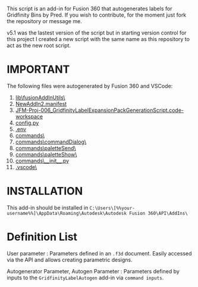 This script is an add-in for Fusion 360 that autogenerates labels for Gridfinity Bins by Pred.
If you wish to contribute, for the moment just fork the repository or message me.

v5.1 was the lastest version of the script but in starting version control for this project I created a new script with the same name as this repository to act as the new root script.

# **IMPORTANT**

The following files were autogenerated by Fusion 360 and VSCode:

1. [lib\fusionAddInUtils\ ]()
2. [NewAddIn2.manifest]()
3. [JFM-Proj-006_GridfinityLabelExpansionPackGenerationScript.code-workspace]()
4. [config.py]()
5. [.env]()
6. [commands\ ]()
7. [commands\commandDialog\ ]()
8. [commands\paletteSend\ ]()
9. [commands\paletteShow\ ]()
10. [commands\\\_\_init\_\_.py]()
11. [.vscode\ ]()

# INSTALLATION

This add-in should be installed in
`C:\Users\[%%your-username%%]\AppData\Roaming\Autodesk\Autodesk Fusion 360\API\AddIns\`

# Definition List

User parameter
: Parameters defined in an `.f3d` document. Easily accessed via the API and allows creating parametric designs.

Autogenerator Parameter, Autogen Parameter
: Parameters defined by inputs to the `GridfinityLabelAutogen` add-in via `command inputs`.
